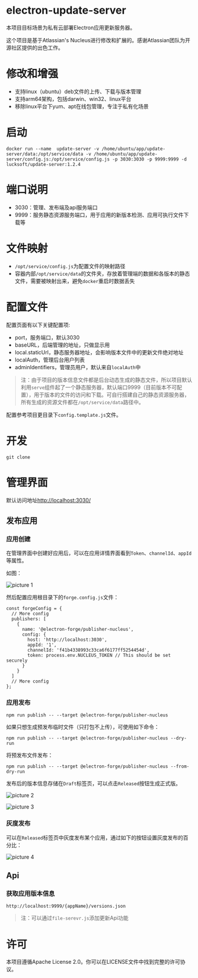 # electron-update-server

本项目目标场景为私有云部署Electron应用更新服务器。

这个项目是基于Atlassian's Nucleus进行修改和扩展的。感谢Atlassian团队为开源社区提供的出色工作。

# 修改和增强

- 支持linux（ubuntu）deb文件的上传、下载与版本管理
- 支持arm64架构，包括darwin、win32、linux平台
- 移除linux平台下yum、apt在线包管理，专注于私有化场景

# 启动

```
docker run --name  update-server -v /home/ubuntu/app/update-server/data:/opt/service/data -v /home/ubuntu/app/update-server/config.js:/opt/service/config.js -p 3030:3030 -p 9999:9999 -d lucksoft/update-server:1.2.4
```
# 端口说明

- 3030：管理、发布端及api服务端口
- 9999：服务静态资源服务端口，用于应用的新版本检测、应用可执行文件下载等

# 文件映射

- `/opt/service/config.js`为配置文件的映射路径
- 容器内部`/opt/service/data`的文件夹，存放着管理端的数据和各版本的静态文件，需要被映射出来，避免`docker`重启时数据丢失

# 配置文件

配置页面有以下关键配置项:

- port，服务端口，默认3030
- baseURL，后端管理的地址，只做显示用
- local.staticUrl，静态服务器地址，会影响版本文件中的更新文件绝对地址
- localAuth，管理后台用户列表
- adminIdentifiers，管理员用户，默认来自`localAuth`中

> 注：由于项目的版本信息文件都是后台动态生成的静态文件，所以项目默认利用`serve`组件起了一个静态服务器，默认端口9999（目前版本不可配置），用于版本的文件的访问和下载。可自行搭建自己的静态资源服务器，所有生成的资源文件都在`/opt/service/data`路径中。

配置参考项目更目录下`config.template.js`文件。

# 开发

```
git clone 
```

# 管理界面

默认访问地址[http://localhost:3030/](http://localhost:3030/)


## 发布应用

### 应用创建

在管理界面中创建好应用后，可以在应用详情界面看到`Token`、`channelId`、`appId`等属性。

如图：

![picture 1](assets/2fe62a569925dca99231d0bd11499c803dc3b93309f65aa5226820912f670505.png) 

然后配置应用根目录下的`forge.config.js`文件：

```
const forgeConfig = {
  // More config
  publishers: [
    {
      name: '@electron-forge/publisher-nucleus',
      config: {
        host: 'http://localhost:3030',
        appId: '1',
        channelId: 'f41b4338993c33ca6f6177ff5254454d',
        token: process.env.NUCLEUS_TOKEN // This should be set securely
      }
    }
  ]
  // More config
};
```

### 应用发布

```
npm run publish -- --target @electron-forge/publisher-nucleus
```

如果只想生成预发布临时文件（只打包不上传），可使用如下命令：

```
npm run publish -- --target @electron-forge/publisher-nucleus --dry-run
```

将预发布文件发布：

```
npm run publish -- --target @electron-forge/publisher-nucleus --from-dry-run
```

发布后的版本信息存储在`Draft`标签页，可以点击`Released`按钮生成正式版。

![picture 2](assets/c97e97f4318808c24d0290be262ac28d80e1194ef06abe3930baedcfe3b12e48.png)  

![picture 3](assets/fc4da13554143103a15149db8b111a060e2edcf87bf49797b7ae02f89c646b47.png)  

### 灰度发布

可以在`Released`标签页中灰度发布某个应用，通过如下的按钮设置灰度发布的百分比：

![picture 4](assets/1c1c6039576cc51d34738fdd29ba7f892e250cab519b67e2b9f28c55a90ed2c1.png)  

## Api

### 获取应用版本信息

```
http://localhost:9999/{appName}/versions.json
```

> 注：可以通过`file-serevr.js`添加更新Api功能

# 许可
本项目遵循Apache License 2.0。你可以在LICENSE文件中找到完整的许可协议。